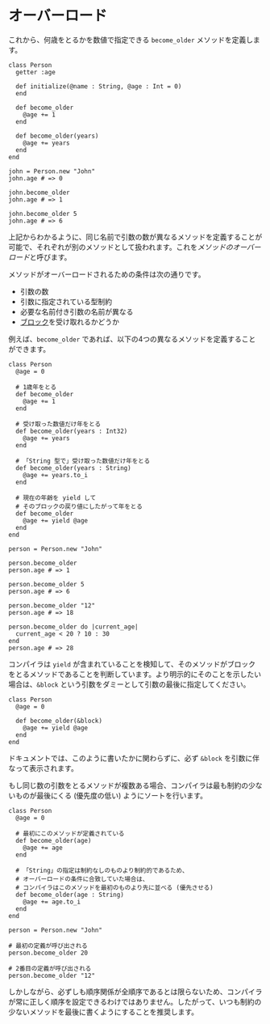 # オーバーロード

これから、何歳をとるかを数値で指定できる `become_older` メソッドを定義します。

```crystal
class Person
  getter :age

  def initialize(@name : String, @age : Int = 0)
  end

  def become_older
    @age += 1
  end

  def become_older(years)
    @age += years
  end
end

john = Person.new "John"
john.age # => 0

john.become_older
john.age # => 1

john.become_older 5
john.age # => 6
```

上記からわかるように、同じ名前で引数の数が異なるメソッドを定義することが可能で、それぞれが別のメソッドとして扱われます。これを*メソッドのオーバーロード*と呼びます。

メソッドがオーバーロードされるための条件は次の通りです。

* 引数の数
* 引数に指定されている型制約
* 必要な名前付き引数の名前が異なる
* [ブロック](blocks_and_procs.md)を受け取れるかどうか

例えば、`become_older` であれば、以下の4つの異なるメソッドを定義することができます。

```crystal
class Person
  @age = 0

  # 1歳年をとる
  def become_older
    @age += 1
  end

  # 受け取った数値だけ年をとる
  def become_older(years : Int32)
    @age += years
  end

  # 「String 型で」受け取った数値だけ年をとる
  def become_older(years : String)
    @age += years.to_i
  end

  # 現在の年齢を yield して
  # そのブロックの戻り値にしたがって年をとる
  def become_older
    @age += yield @age
  end
end

person = Person.new "John"

person.become_older
person.age # => 1

person.become_older 5
person.age # => 6

person.become_older "12"
person.age # => 18

person.become_older do |current_age|
  current_age < 20 ? 10 : 30
end
person.age # => 28
```

コンパイラは `yield` が含まれていることを検知して、そのメソッドがブロックをとるメソッドであることを判断しています。より明示的にそのことを示したい場合は、`&block` という引数をダミーとして引数の最後に指定してください。

```crystal
class Person
  @age = 0

  def become_older(&block)
    @age += yield @age
  end
end
```

ドキュメントでは、このように書いたかに関わらずに、必ず `&block` を引数に伴なって表示されます。

もし同じ数の引数をとるメソッドが複数ある場合、コンパイラは最も制約の少ないものが最後にくる (優先度の低い) ようにソートを行います。

```crystal
class Person
  @age = 0

  # 最初にこのメソッドが定義されている
  def become_older(age)
    @age += age
  end

  # 「String」の指定は制約なしのものより制約的であるため、
  # オーバーロードの条件に合致していた場合は、
  # コンパイラはこのメソッドを最初のものより先に並べる (優先させる)
  def become_older(age : String)
    @age += age.to_i
  end
end

person = Person.new "John"

# 最初の定義が呼び出される
person.become_older 20

# 2番目の定義が呼び出される
person.become_older "12"
```

しかしながら、必ずしも順序関係が全順序であるとは限らないため、コンパイラが常に正しく順序を設定できるわけではありません。したがって、いつも制約の少ないメソッドを最後に書くようにすることを推奨します。
